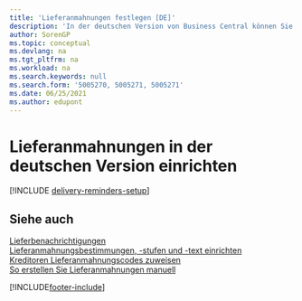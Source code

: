 ```yaml
---
title: 'Lieferanmahnungen festlegen [DE]'
description: 'In der deutschen Version von Business Central können Sie Lieferanmahnungen nutzen, um Verkäufer über verspätete Lieferungen zu mahnen.'
author: SorenGP
ms.topic: conceptual
ms.devlang: na
ms.tgt_pltfrm: na
ms.workload: na
ms.search.keywords: null
ms.search.form: '5005270, 5005271, 5005271'
ms.date: 06/25/2021
ms.author: edupont
---
```

# <a name="set-up-delivery-reminders-in-the-german-version" />Lieferanmahnungen in der deutschen Version einrichten

[!INCLUDE [delivery-reminders-setup](../includes/ATCHDE/delivery-reminders-setup.md)]

## <a name="see-also" />Siehe auch

[Lieferbenachrichtigungen](delivery-reminders.md)  
[Lieferanmahnungsbestimmungen, -stufen und -text einrichten](how-to-set-up-delivery-reminder-terms-levels-and-text.md)  
[Kreditoren Lieferanmahnungscodes zuweisen](how-to-assign-delivery-reminder-codes-to-vendors.md)  
[So erstellen Sie Lieferanmahnungen manuell](how-to-create-delivery-reminders-manually.md)


[!INCLUDE[footer-include](../../includes/footer-banner.md)]
